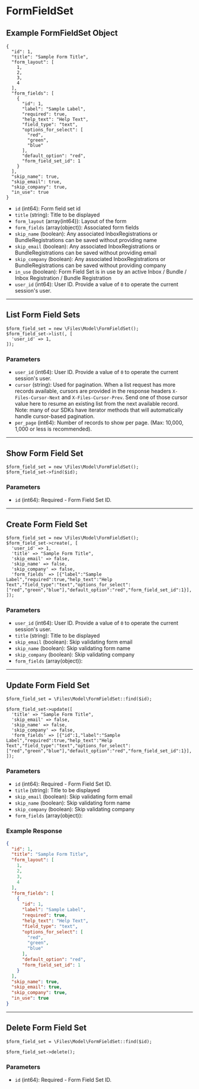 # FormFieldSet

## Example FormFieldSet Object

```
{
  "id": 1,
  "title": "Sample Form Title",
  "form_layout": [
    1,
    2,
    3,
    4
  ],
  "form_fields": [
    {
      "id": 1,
      "label": "Sample Label",
      "required": true,
      "help_text": "Help Text",
      "field_type": "text",
      "options_for_select": [
        "red",
        "green",
        "blue"
      ],
      "default_option": "red",
      "form_field_set_id": 1
    }
  ],
  "skip_name": true,
  "skip_email": true,
  "skip_company": true,
  "in_use": true
}
```

* `id` (int64): Form field set id
* `title` (string): Title to be displayed
* `form_layout` (array(int64)): Layout of the form
* `form_fields` (array(object)): Associated form fields
* `skip_name` (boolean): Any associated InboxRegistrations or BundleRegistrations can be saved without providing name
* `skip_email` (boolean): Any associated InboxRegistrations or BundleRegistrations can be saved without providing email
* `skip_company` (boolean): Any associated InboxRegistrations or BundleRegistrations can be saved without providing company
* `in_use` (boolean): Form Field Set is in use by an active Inbox / Bundle / Inbox Registration / Bundle Registration
* `user_id` (int64): User ID.  Provide a value of `0` to operate the current session's user.

---

## List Form Field Sets

```
$form_field_set = new \Files\Model\FormFieldSet();
$form_field_set->list(, [
  'user_id' => 1,
]);
```


### Parameters

* `user_id` (int64): User ID.  Provide a value of `0` to operate the current session's user.
* `cursor` (string): Used for pagination.  When a list request has more records available, cursors are provided in the response headers `X-Files-Cursor-Next` and `X-Files-Cursor-Prev`.  Send one of those cursor value here to resume an existing list from the next available record.  Note: many of our SDKs have iterator methods that will automatically handle cursor-based pagination.
* `per_page` (int64): Number of records to show per page.  (Max: 10,000, 1,000 or less is recommended).

---

## Show Form Field Set

```
$form_field_set = new \Files\Model\FormFieldSet();
$form_field_set->find($id);
```


### Parameters

* `id` (int64): Required - Form Field Set ID.

---

## Create Form Field Set

```
$form_field_set = new \Files\Model\FormFieldSet();
$form_field_set->create(, [
  'user_id' => 1,
  'title' => "Sample Form Title",
  'skip_email' => false,
  'skip_name' => false,
  'skip_company' => false,
  'form_fields' => [{"label":"Sample Label","required":true,"help_text":"Help Text","field_type":"text","options_for_select":["red","green","blue"],"default_option":"red","form_field_set_id":1}],
]);
```


### Parameters

* `user_id` (int64): User ID.  Provide a value of `0` to operate the current session's user.
* `title` (string): Title to be displayed
* `skip_email` (boolean): Skip validating form email
* `skip_name` (boolean): Skip validating form name
* `skip_company` (boolean): Skip validating company
* `form_fields` (array(object)): 

---

## Update Form Field Set

```
$form_field_set = \Files\Model\FormFieldSet::find($id);

$form_field_set->update([
  'title' => "Sample Form Title",
  'skip_email' => false,
  'skip_name' => false,
  'skip_company' => false,
  'form_fields' => [{"id":1,"label":"Sample Label","required":true,"help_text":"Help Text","field_type":"text","options_for_select":["red","green","blue"],"default_option":"red","form_field_set_id":1}],
]);
```

### Parameters

* `id` (int64): Required - Form Field Set ID.
* `title` (string): Title to be displayed
* `skip_email` (boolean): Skip validating form email
* `skip_name` (boolean): Skip validating form name
* `skip_company` (boolean): Skip validating company
* `form_fields` (array(object)): 

### Example Response

```json
{
  "id": 1,
  "title": "Sample Form Title",
  "form_layout": [
    1,
    2,
    3,
    4
  ],
  "form_fields": [
    {
      "id": 1,
      "label": "Sample Label",
      "required": true,
      "help_text": "Help Text",
      "field_type": "text",
      "options_for_select": [
        "red",
        "green",
        "blue"
      ],
      "default_option": "red",
      "form_field_set_id": 1
    }
  ],
  "skip_name": true,
  "skip_email": true,
  "skip_company": true,
  "in_use": true
}
```

---

## Delete Form Field Set

```
$form_field_set = \Files\Model\FormFieldSet::find($id);

$form_field_set->delete();
```

### Parameters

* `id` (int64): Required - Form Field Set ID.

